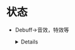 # 状态
  - Debuff->音效，特效等
    <details>
      
      ![image](https://github.com/lanwu5/lantz.github.io/assets/42904565/adf41d2e-8b09-4c09-8732-383cf006b21d)
    </details>
